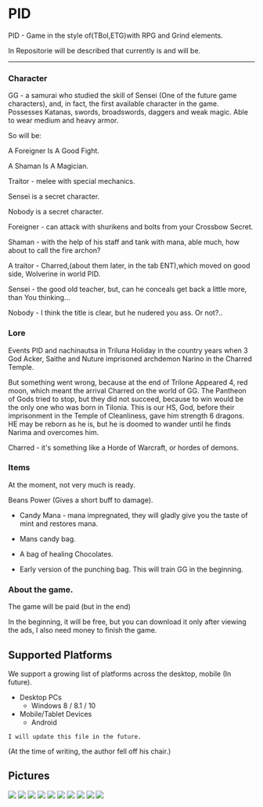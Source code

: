 # PID

PID - Game in the style of(TBoI,ETG)with RPG and Grind elements.

In Repositorie will be described that currently is and will be.

---

### Character

GG - a samurai who studied the skill of Sensei (One of the future game characters), and, in fact, the first available character in the game. Possesses Katanas, swords, broadswords, daggers and weak magic.
 Able to wear medium and heavy armor.


So will be:

A Foreigner Is A Good Fight.

A Shaman Is A Magician.

Traitor - melee with special mechanics.

Sensei is a secret character.

Nobody is a secret character.

Foreigner - can attack with shurikens and bolts from your Crossbow Secret.

Shaman - with the help of his staff and tank with mana, able much, how about to call the fire archon?

A traitor - Charred,(about them later, in the tab ENT),which moved on good side, Wolverine in world PID.

Sensei - the good old teacher, but, can he conceals get back a little more, than You thinking...

Nobody - I think the title is clear, but he nudered you ass. Or not?..

### Lore

Events PID and nachinautsa in Triluna
 Holiday in the country years when 3 God Acker, Saithe and Nuture imprisoned archdemon Narino in the Charred Temple.

But something went wrong, because at the end of Trilone Appeared 4, red moon, which meant the arrival Charred on the world of GG.
 The Pantheon of Gods tried to stop, but they did not succeed, because to win would be the only one who was born in Tilonia.
 This is our HS, God, before their imprisonment in the Temple of Cleanliness, gave him strength 6 dragons.
 HE may be reborn as he is, but he is doomed to wander until he finds Narima and overcomes him. 

Charred - it's something like a Horde of Warcraft, or hordes of demons.

### Items

At the moment, not very much is ready.

  Beans Power (Gives a short buff to damage).

 - Candy Mana - mana impregnated, they will gladly give you the taste of mint and restores mana.

 - Mans candy bag.

 - A bag of healing Chocolates.

- Early version of the punching bag.
 This will train GG in the beginning.

### About the game.
The game will be paid (but in the end)

In the beginning, it will be free, but you can download it only after viewing the ads, 
I also need money to finish the game.

## Supported Platforms

We support a growing list of platforms across the desktop, mobile (In future).

 * Desktop PCs
   * Windows 8 / 8.1 / 10
 * Mobile/Tablet Devices
   * Android

`I will update this file in the future.`


(At the time of writing, the author fell off his chair.)

## Pictures
![](https://i.imgur.com/hb4eSXv.png)
![](https://i.imgur.com/MNLRCeq.png)
![](https://i.imgur.com/xIWShcG.png)
![](https://i.imgur.com/6bz2qBw.png)
![](https://i.imgur.com/yLieD5t.png)
![](https://i.imgur.com/NgJfXN2.png)
![](https://i.imgur.com/G6RY4xt.png)
![](https://i.imgur.com/yBHsGsh.png)
![](https://imgur.com/pj38Iz3.png)
![](https://imgur.com/csDhYqF.png)

















